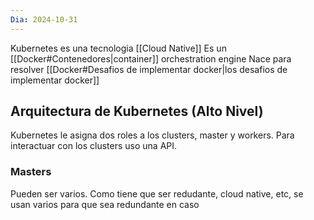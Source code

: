 ```yaml
---
Dia: 2024-10-31
---
```

Kubernetes es una tecnologia [[Cloud Native]]
Es un [[Docker#Contenedores|container]] orchestration engine
Nace para resolver [[Docker#Desafios de implementar docker|los desafios de implementar docker]]

## Arquitectura de Kubernetes (Alto Nivel)

Kubernetes le asigna dos roles a los clusters, master y workers.
Para interactuar con los clusters uso una API. 


### Masters 
Pueden ser varios. Como tiene que ser redudante, cloud native, etc, se usan varios para que sea redundante en caso 


